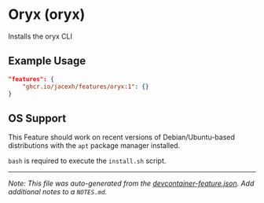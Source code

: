 
# Oryx (oryx)

Installs the oryx CLI

## Example Usage

```json
"features": {
    "ghcr.io/jacexh/features/oryx:1": {}
}
```





## OS Support

This Feature should work on recent versions of Debian/Ubuntu-based distributions with the `apt` package manager installed.

`bash` is required to execute the `install.sh` script.


---

_Note: This file was auto-generated from the [devcontainer-feature.json](https://github.com/jacexh/features/blob/main/src/oryx/devcontainer-feature.json).  Add additional notes to a `NOTES.md`._
